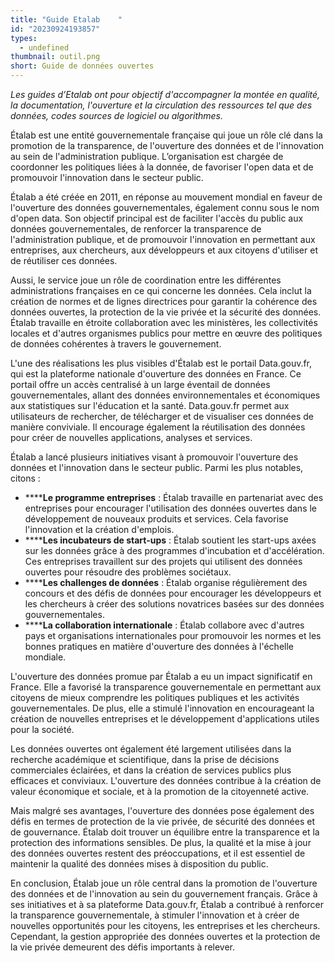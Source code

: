 ```yaml
---
title: "Guide Etalab    "
id: "20230924193857"
types:
  - undefined
thumbnail: outil.png
short: Guide de données ouvertes
---
```


*Les guides d’Etalab ont pour objectif d'accompagner la montée en qualité, la documentation, l'ouverture et la circulation des ressources tel que des données, codes sources de logiciel ou algorithmes.*

Étalab est une entité gouvernementale française qui joue un rôle clé dans la promotion de la transparence, de l'ouverture des données et de l'innovation au sein de l'administration publique. L’organisation est chargée de coordonner les politiques liées à la donnée, de favoriser l'open data et de promouvoir l'innovation dans le secteur public.

Étalab a été créée en 2011, en réponse au mouvement mondial en faveur de l'ouverture des données gouvernementales, également connu sous le nom d'open data. Son objectif principal est de faciliter l'accès du public aux données gouvernementales, de renforcer la transparence de l'administration publique, et de promouvoir l'innovation en permettant aux entreprises, aux chercheurs, aux développeurs et aux citoyens d'utiliser et de réutiliser ces données.

Aussi, le service joue un rôle de coordination entre les différentes administrations françaises en ce qui concerne les données. Cela inclut la création de normes et de lignes directrices pour garantir la cohérence des données ouvertes, la protection de la vie privée et la sécurité des données. Étalab travaille en étroite collaboration avec les ministères, les collectivités locales et d'autres organismes publics pour mettre en œuvre des politiques de données cohérentes à travers le gouvernement.

L'une des réalisations les plus visibles d'Étalab est le portail Data.gouv.fr, qui est la plateforme nationale d'ouverture des données en France. Ce portail offre un accès centralisé à un large éventail de données gouvernementales, allant des données environnementales et économiques aux statistiques sur l'éducation et la santé. Data.gouv.fr permet aux utilisateurs de rechercher, de télécharger et de visualiser ces données de manière conviviale. Il encourage également la réutilisation des données pour créer de nouvelles applications, analyses et services.

Étalab a lancé plusieurs initiatives visant à promouvoir l'ouverture des données et l'innovation dans le secteur public. Parmi les plus notables, citons :

*   ******Le programme entreprises** : Étalab travaille en partenariat avec des entreprises pour encourager l'utilisation des données ouvertes dans le développement de nouveaux produits et services. Cela favorise l'innovation et la création d'emplois.
*   ******Les incubateurs de start-ups** : Étalab soutient les start-ups axées sur les données grâce à des programmes d'incubation et d'accélération. Ces entreprises travaillent sur des projets qui utilisent des données ouvertes pour résoudre des problèmes sociétaux.
*   ******Les challenges de données** : Étalab organise régulièrement des concours et des défis de données pour encourager les développeurs et les chercheurs à créer des solutions novatrices basées sur des données gouvernementales.
*   ******La collaboration internationale** : Étalab collabore avec d'autres pays et organisations internationales pour promouvoir les normes et les bonnes pratiques en matière d'ouverture des données à l'échelle mondiale.

L'ouverture des données promue par Étalab a eu un impact significatif en France. Elle a favorisé la transparence gouvernementale en permettant aux citoyens de mieux comprendre les politiques publiques et les activités gouvernementales. De plus, elle a stimulé l'innovation en encourageant la création de nouvelles entreprises et le développement d'applications utiles pour la société.

Les données ouvertes ont également été largement utilisées dans la recherche académique et scientifique, dans la prise de décisions commerciales éclairées, et dans la création de services publics plus efficaces et conviviaux. L'ouverture des données contribue à la création de valeur économique et sociale, et à la promotion de la citoyenneté active.

Mais malgré ses avantages, l'ouverture des données pose également des défis en termes de protection de la vie privée, de sécurité des données et de gouvernance. Étalab doit trouver un équilibre entre la transparence et la protection des informations sensibles. De plus, la qualité et la mise à jour des données ouvertes restent des préoccupations, et il est essentiel de maintenir la qualité des données mises à disposition du public.

En conclusion, Étalab joue un rôle central dans la promotion de l'ouverture des données et de l'innovation au sein du gouvernement français. Grâce à ses initiatives et à sa plateforme Data.gouv.fr, Étalab a contribué à renforcer la transparence gouvernementale, à stimuler l'innovation et à créer de nouvelles opportunités pour les citoyens, les entreprises et les chercheurs. Cependant, la gestion appropriée des données ouvertes et la protection de la vie privée demeurent des défis importants à relever.
